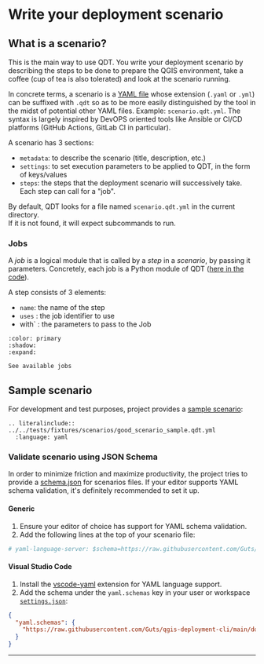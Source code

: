 # Write your deployment scenario

## What is a scenario?

This is the main way to use QDT. You write your deployment scenario by describing the steps to be done to prepare the QGIS environment, take a coffee (cup of tea is also tolerated) and look at the scenario running.

In concrete terms, a scenario is a [YAML file](https://fr.wikipedia.org/wiki/YAML) whose extension (`.yaml` or `.yml`) can be suffixed with `.qdt` so as to be more easily distinguished by the tool in the midst of potential other YAML files. Example: `scenario.qdt.yml`. The syntax is largely inspired by DevOPS oriented tools like Ansible or CI/CD platforms (GitHub Actions, GitLab CI in particular).

A scenario has 3 sections:

- `metadata`: to describe the scenario (title, description, etc.)
- `settings`: to set execution parameters to be applied to QDT, in the form of keys/values
- `steps`: the steps that the deployment scenario will successively take. Each step can call for a "job".

By default, QDT looks for a file named `scenario.qdt.yml` in the current directory.  
If it is not found, it will expect subcommands to run.

### Jobs

A *job* is a logical module that is called by a *step* in a *scenario*, by passing it parameters. Concretely, each job is a Python module of QDT ([here in the code](https://guts.github.io/qgis-deployment-cli/_apidoc/qgis_deployment_toolbelt.jobs.html)).

A step consists of 3 elements:

- `name`: the name of the step
- `uses` : the job identifier to use
- with` : the parameters to pass to the Job

```{button-link} ../jobs/index.html
:color: primary
:shadow:
:expand:

See available jobs
```

## Sample scenario

For development and test purposes, project provides a [sample scenario](https://github.com/Guts/qgis-deployment-cli/blob/main/tests/fixtures/scenarios/good_scenario_sample.qdt.yml):

```{eval-rst}
.. literalinclude:: ../../tests/fixtures/scenarios/good_scenario_sample.qdt.yml
  :language: yaml
```

### Validate scenario using JSON Schema

In order to minimize friction and maximize productivity, the project tries to provide a [schema.json](https://json-schema.org/) for scenarios files. If your editor supports YAML schema validation, it's definitely recommended to set it up.

#### Generic

1. Ensure your editor of choice has support for YAML schema validation.
2. Add the following lines at the top of your scenario file:

```yaml
# yaml-language-server: $schema=https://raw.githubusercontent.com/Guts/qgis-deployment-cli/main/docs/schemas/scenario/schema.json
```

#### Visual Studio Code

1. Install the [vscode-yaml](https://marketplace.visualstudio.com/items?itemname=redhat.vscode-yaml) extension for YAML language support.
2. Add the schema under the `yaml.schemas` key in your user or workspace [`settings.json`](https://code.visualstudio.com/docs/getstarted/settings):

```json
{
  "yaml.schemas": {
    "https://raw.githubusercontent.com/Guts/qgis-deployment-cli/main/docs/schemas/scenario/schema.json": "*.qdt.yml"
  }
}
```

---
